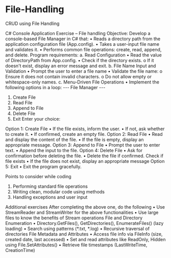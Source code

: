 # File-Handling
CRUD using File Handling

C# Console Application Exercise – File handling
Objective:
Develop a console-based File Manager in C# that:
•	Reads a directory path from the application configuration file (App.config).
•	Takes a user-input file name and validates it.
•	Performs common file operations: create, read, append, and delete.
Program requirements:
a. Read Configuration
•	Read the value of DirectoryPath from App.config.
•	Check if the directory exists.
o	If it doesn't exist, display an error message and exit.
b. File Name Input and Validation
•	Prompt the user to enter a file name 
•	Validate the file name:
o	Ensure it does not contain invalid characters.
o	Do not allow empty or whitespace-only names.
c. Menu-Driven File Operations
•	Implement the following options in a loop:
--- File Manager ---
1. Create File
2. Read File
3. Append to File
4. Delete File
5. Exit
Enter your choice:

Option 1: Create File
•	If the file exists, inform the user.
•	If not, ask whether to create it.
•	If confirmed, create an empty file.
Option 2: Read File
•	Read and display the content of the file.
•	If the file is empty, display an appropriate message. 
Option 3: Append to File
•	Prompt the user to enter text.
•	Append the input to the file.
Option 4: Delete File
•	Ask for confirmation before deleting the file.
•	Delete the file if confirmed.
Check if file exists
•	If the file does not exist, display an appropriate message
Option 5: Exit
•	Exit the program gracefully.

Points to consider while coding
1.	Performing standard file operations
2.	Writing clean, modular code using methods
3.	Handling exceptions and user input

Additional exercises
After completing the above one, do the following
•	Use StreamReader and StreamWriter for the above functionalities
•	Use large files to know the benefits of Stream operations 
File and Directory Enumeration
•	Directory.GetFiles(), GetDirectories(), EnumerateFiles() (lazy loading)
•	Search using patterns (*.txt, *.log)
•	Recursive traversal of directories
File Metadata and Attributes
•	Access file info via FileInfo (size, created date, last accessed)
•	Set and read attributes like ReadOnly, Hidden using File.SetAttributes()
•	Retrieve file timestamps (LastWriteTime, CreationTime) 
